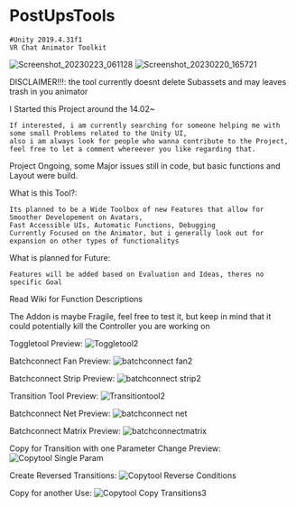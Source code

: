 

# PostUpsTools

    #Unity 2019.4.31f1
    VR Chat Animator Toolkit
    

![Screenshot_20230223_061128](https://user-images.githubusercontent.com/93488236/220826097-502e47a6-916c-4c3e-aa73-340acc3f09a8.png)
![Screenshot_20230220_165721](https://user-images.githubusercontent.com/93488236/220152804-753facf6-e5d3-430d-ba27-a471a4e208ed.png)


    

DISCLAIMER!!!: the tool currently doesnt delete Subassets and may leaves trash in you animator

I Started this Project around the 14.02~


    If interested, i am currently searching for someone helping me with some small Problems related to the Unity UI,
    also i am always look for people who wanna contribute to the Project, feel free to let a comment whereever you like regarding that.

Project Ongoing, some Major issues still in code,
but basic functions and Layout were build.



What is this Tool?:

    Its planned to be a Wide Toolbox of new Features that allow for Smoother Developement on Avatars,
    Fast Accessible UIs, Automatic Functions, Debugging
    Currently Focused on the Animator, but i generally look out for expansion on other types of functionalitys



What is planned for Future:

    Features will be added based on Evaluation and Ideas, theres no specific Goal





Read Wiki for Function Descriptions

The Addon is maybe Fragile, feel free to test it, but keep in mind that it could potentially kill the Controller you are working on


Toggletool Preview:
![Toggletool2](https://user-images.githubusercontent.com/93488236/220158134-de209f13-bb54-4b1a-85d4-f00ad6f93a24.gif)

Batchconnect Fan Preview:
![batchconnect fan2](https://user-images.githubusercontent.com/93488236/220157899-283b5e2e-5d66-474a-be1f-1e229fc91455.gif)

Batchconnect Strip Preview:
![batchconnect strip2](https://user-images.githubusercontent.com/93488236/220157910-10a79bf7-cbc7-444b-a9db-6e174cbbb742.gif)

Transition Tool Preview:
![Transitiontool2](https://user-images.githubusercontent.com/93488236/220157938-8ffb30db-dc46-49b3-a492-94c28e7f5a8f.gif)

Batchconnect Net Preview:
![batchconnect net](https://user-images.githubusercontent.com/93488236/220778089-ecc331ea-223c-45b0-b2e0-cc39c802b0c6.gif)


Batchconnect Matrix Preview:
![batchconnectmatrix](https://user-images.githubusercontent.com/93488236/220778098-0c26f281-ca93-4e03-9ff4-2e503fa9ae65.gif)


Copy for Transition with one Parameter Change Preview:
![Copytool Single Param](https://user-images.githubusercontent.com/93488236/220160256-fef99f65-945c-43cf-acb4-67d7d79605b2.gif)

Create Reversed Transitions:
![Copytool Reverse Conditions](https://user-images.githubusercontent.com/93488236/220160269-aa8e2209-c3c3-4b9c-b66b-68e4a2c648cf.gif)

Copy for another Use:
![Copytool Copy Transitions3](https://user-images.githubusercontent.com/93488236/220160284-272e624b-7886-46ef-bd07-2dd9017e2fe1.gif)


